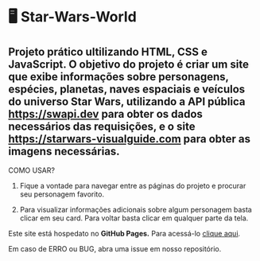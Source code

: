 # 🖥️ Star-Wars-World
## Projeto prático ultilizando HTML, CSS e JavaScript. O objetivo do projeto é criar um site que exibe informações sobre personagens, espécies, planetas, naves espaciais e veículos do universo Star Wars, utilizando a API pública https://swapi.dev para obter os dados necessários das requisições, e o site https://starwars-visualguide.com para obter as imagens necessárias.

COMO USAR?

1. Fique a vontade para navegar entre as páginas do projeto e procurar seu personagem favorito.

2. Para visualizar informações adicionais sobre algum personagem basta clicar em seu card. Para voltar basta clicar em qualquer parte da tela.

Este site está hospedato no **GitHub Pages.** Para acessá-lo [clique aqui]().

Em caso de ERRO ou BUG, abra uma issue em nosso repositório.
